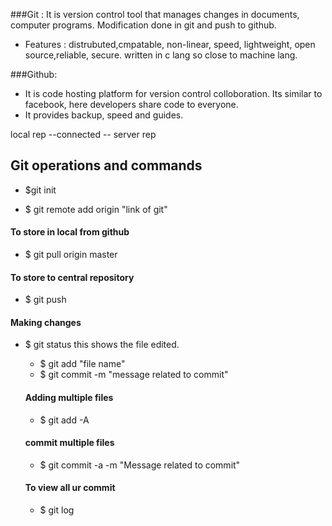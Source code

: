 ###Git :
 It is version control tool that manages changes in documents, computer programs.
 Modification done in git and push to github.
 * Features : distrubuted,cmpatable, non-linear, speed,
 lightweight, open source,reliable, secure.
 written in c lang so close to machine lang.  
 
###Github:
 * It is code hosting platform for version control 
 colloboration. Its similar to facebook, here developers
 share code to everyone.
 * It provides backup, speed and guides.
 
 local rep --connected -- server rep
 
## Git operations and commands
* $git init 

* $ git remote add origin "link of git" 
 
 #### To store in local from github
 * $ git pull origin master
 
 #### To store to central repository
 * $ git push 
 
#### Making changes 
* $ git status 
   this shows the file edited. 
   * $ git add "file name"
   * $ git commit -m "message related to commit"
   
   #### Adding multiple files
     * $ git add -A
     
     #### commit multiple files
     * $ git commit -a -m "Message related to commit"
     
  #### To view all ur commit 
    * $ git log
    
       
